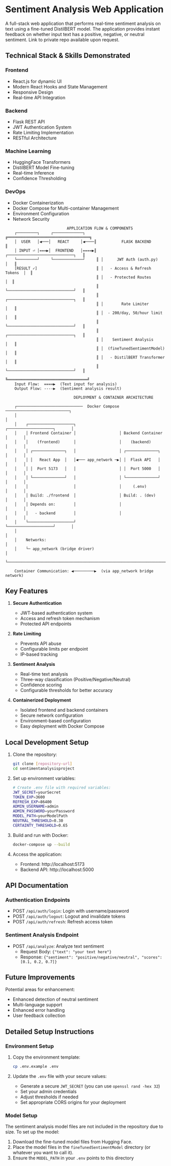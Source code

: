 # Sentiment Analysis Web Application

A full-stack web application that performs real-time sentiment analysis on text using a fine-tuned DistilBERT model. The application provides instant feedback on whether input text has a positive, negative, or neutral sentiment. Link to private repo available upon request.

## Technical Stack & Skills Demonstrated

### Frontend
- React.js for dynamic UI
- Modern React Hooks and State Management
- Responsive Design
- Real-time API Integration

### Backend
- Flask REST API
- JWT Authentication System
- Rate Limiting Implementation
- RESTful Architecture

### Machine Learning
- HuggingFace Transformers
- DistilBERT Model Fine-tuning
- Real-time Inference
- Confidence Thresholding

### DevOps
- Docker Containerization
- Docker Compose for Multi-container Management
- Environment Configuration
- Network Security

                             
```
                           APPLICATION FLOW & COMPONENTS
    ┌─────────┐     ┌─────────────┐     ╔════════════════════════════════════╗       
    │  USER   │◀───│   REACT     │◀────║           FLASK BACKEND            ║       
    │ INPUT ⏎ │===▶│  FRONTEND   │====▶║ ┌─────────────────────────────┐   ║       
    └─────────┘     └─────────────┘     ║ │      JWT Auth (auth.py)     │   ║       
    [RESULT ✓]                          ║ │   - Access & Refresh Tokens  │  ║       
                                        ║ │   - Protected Routes         │  ║       
                                        ║ └─────────────────────────────┘   ║       
                                        ║ ┌─────────────────────────────┐   ║       
                                        ║ │        Rate Limiter         │   ║       
                                        ║ │  - 200/day, 50/hour limit   │   ║       
                                        ║ └─────────────────────────────┘   ║       
                                        ║ ┌─────────────────────────────┐   ║       
                                        ║ │    Sentiment Analysis       │   ║       
                                        ║ │  (fineTunedSentimentModel)  │   ║       
                                        ║ │   - DistilBERT Transformer  │   ║       
                                        ║ └─────────────────────────────┘   ║       
                                        ╚═══════════════════════════════════╝       
    Input Flow:  ====▶  (Text input for analysis)
    Output Flow: ----▶  (Sentiment analysis result)
```

```
                              DEPLOYMENT & CONTAINER ARCHITECTURE

    ┌─────────────────────────────  Docker Compose  ────────────────────────────┐
    │                                                                           │
    │    ┌────────────────────┐                   ┌────────────────────┐       │
    │    │ Frontend Container │                   │ Backend Container  │       │
    │    │    (frontend)      │                   │    (backend)       │       │
    │    │ ┌──────────────┐   │                   │ ┌──────────────┐   │       │
    │    │ │   React App  │   │◀─── app_network ─▶│ │  Flask API   │   │       │
    │    │ │  Port 5173   │   │                   │ │  Port 5000   │   │       │
    │    │ └──────────────┘   │                   │ └──────────────┘   │       │
    │    │                    │                   │     (.env)         │       │
    │    │ Build: ./frontend  │                   │ Build: . (dev)     │       │
    │    │ Depends on:        │                   │                    │       │
    │    │   - backend        │                   │                    │       │
    │    └────────────────────┘                   └────────────────────┘       │
    │                                                                          │
    │    Networks:                                                            │
    │    └─ app_network (bridge driver)                                       │
    └──────────────────────────────────────────────────────────────────────────┘

    Container Communication: ◀─────────▶  (via app_network bridge network)

```

## Key Features

1. **Secure Authentication**
   - JWT-based authentication system
   - Access and refresh token mechanism
   - Protected API endpoints

2. **Rate Limiting**
   - Prevents API abuse
   - Configurable limits per endpoint
   - IP-based tracking

3. **Sentiment Analysis**
   - Real-time text analysis
   - Three-way classification (Positive/Negative/Neutral)
   - Confidence scoring
   - Configurable thresholds for better accuracy

4. **Containerized Deployment**
   - Isolated frontend and backend containers
   - Secure network configuration
   - Environment-based configuration
   - Easy deployment with Docker Compose

## Local Development Setup

1. Clone the repository:
   ```bash
   git clone [repository-url]
   cd sentimentanalysisproject
   ```

2. Set up environment variables:
   ```bash
   # Create .env file with required variables:
   JWT_SECRET=yourSecret
   TOKEN_EXP=3600
   REFRESH_EXP=86400
   ADMIN_USERNAME=admin
   ADMIN_PASSWORD=yourPassword
   MODEL_PATH=yourModelPath
   NEUTRAL_THRESHOLD=0.30
   CERTAINTY_THRESHOLD=0.65
   ```

3. Build and run with Docker:
   ```bash
   docker-compose up --build
   ```

4. Access the application:
   - Frontend: http://localhost:5173
   - Backend API: http://localhost:5000

## API Documentation

### Authentication Endpoints
- POST `/api/auth/login`: Login with username/password
- POST `/api/auth/logout`: Logout and invalidate tokens
- POST `/api/auth/refresh`: Refresh access token

### Sentiment Analysis Endpoint
- POST `/api/analyze`: Analyze text sentiment
  - Request Body: `{"text": "your text here"}`
  - Response: `{"sentiment": "positive/negative/neutral", "scores": [0.1, 0.2, 0.7]}`

## Future Improvements

Potential areas for enhancement:
- Enhanced detection of neutral sentiment 
- Multi-language support
- Enhanced error handling
- User feedback collection

## Detailed Setup Instructions

### Environment Setup

1. Copy the environment template:
   ```bash
   cp .env.example .env
   ```

2. Update the `.env` file with your secure values:
   - Generate a secure `JWT_SECRET` (you can use `openssl rand -hex 32`)
   - Set your admin credentials
   - Adjust thresholds if needed
   - Set appropriate CORS origins for your deployment

### Model Setup

The sentiment analysis model files are not included in the repository due to size. To set up the model:

1. Download the fine-tuned model files from Hugging Face.
2. Place the model files in the `fineTunedSentimentModel` directory (or whatever you want to call it).
3. Ensure the `MODEL_PATH` in your `.env` points to this directory
